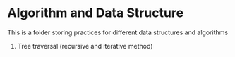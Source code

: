 # Algorithm and Data Structure
This is a folder storing practices for different data structures and algorithms

1. Tree traversal (recursive and iterative method)
